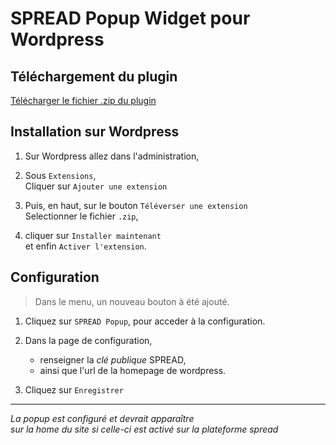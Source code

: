 # SPREAD Popup Widget pour Wordpress  

## Téléchargement du plugin  

[Télécharger le fichier .zip du plugin](https://github.com/kwabounga/sb_wp_plugin/releases/latest)  

## Installation sur Wordpress  

1. Sur Wordpress allez dans l'administration,  

2. Sous `Extensions`,  
Cliquer sur `Ajouter une extension`  

3. Puis, en haut, sur le bouton `Téléverser une extension`  
Selectionner le fichier `.zip`,  

4. cliquer sur `Installer maintenant`  
et enfin `Activer l'extension`.

## Configuration
> Dans le menu, un nouveau bouton à été ajouté.  

1. Cliquez sur `SPREAD Popup`, pour acceder à la configuration.  

2. Dans la page de configuration,  
   - renseigner la *clé publique* SPREAD,  
   - ainsi que l'url de la homepage de wordpress.  

3. Cliquez sur `Enregistrer`  

----

*La popup est configuré et devrait apparaître  
sur la home du site si celle-ci est activé sur la plateforme spread*
